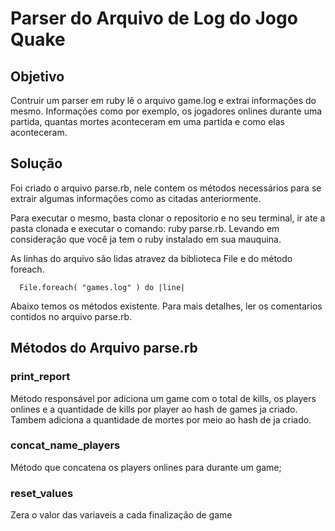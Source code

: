 # Parser do Arquivo de Log do Jogo Quake

## Objetivo

Contruir um parser em ruby lê o arquivo game.log e extrai informações do mesmo. Informações como por exemplo, os jogadores onlines durante uma partida, quantas mortes aconteceram em uma partida e como elas aconteceram.

## Solução

  Foi criado o arquivo parse.rb, nele contem os métodos necessários para se extrair algumas informações como as citadas anteriormente.

  Para executar o mesmo, basta clonar o repositorio e no seu terminal, ir ate a pasta clonada e executar o comando: ruby parse.rb. Levando em consideração que você ja tem o ruby instalado em sua mauquina.
  
  As linhas do arquivo são lidas atravez da biblioteca File e do método foreach. 
 
      File.foreach( "games.log" ) do |line|
  
  Abaixo temos os métodos existente. Para mais detalhes, ler os comentarios contidos no arquivo parse.rb.
  
## Métodos do Arquivo parse.rb

### print_report

   Método responsável por adiciona um game com o total de kills, os players onlines e a quantidade de kills por player ao hash de games ja criado. Tambem adiciona a quantidade de mortes por meio ao hash de ja criado.

### concat_name_players
   
   Método que concatena os players onlines para durante um game;

### reset_values
   Zera o valor das variaveis a cada finalização de game
